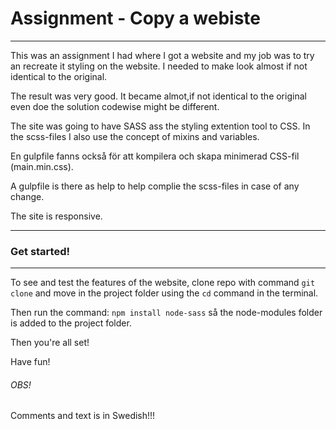 # Assignment - Copy a webiste
--------------------------------------

This was an assignment I had where I got a website and my job was to try an recreate it styling on the website. I needed to make look almost if not identical to the original.

The result was very good. It became almot,if not identical to the original even doe the solution codewise might be different.

The site was going to have SASS ass the styling extention tool to CSS. In the scss-files I also use the concept of mixins and variables. 

En gulpfile fanns också för att kompilera och skapa minimerad CSS-fil (main.min.css).

A gulpfile is there as help to help complie the scss-files in case of any change.

The site is responsive.

--------------------------------------
### Get started!
--------------------------------------

To see and test the features of the website, clone repo with command `git clone` and move in the project folder using the `cd` command in the terminal.

Then run the command: `npm install node-sass` så the node-modules folder is added to the project folder.

Then you're all set!

Have fun!

###### OBS!
Comments and text is in Swedish!!!

